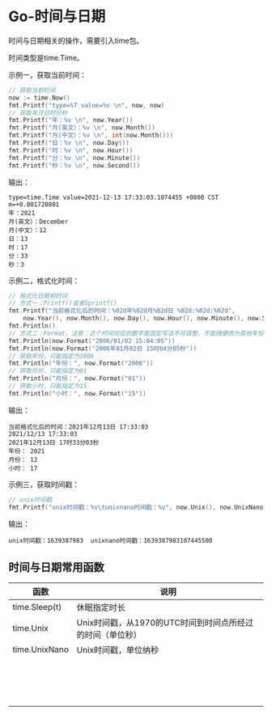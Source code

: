 # Go-时间与日期

时间与日期相关的操作，需要引入time包。

时间类型是time.Time。



示例一，获取当前时间：

```go
// 获取当前时间
now := time.Now()
fmt.Printf("type=%T value=%v \n", now, now)
// 获取年月日时分秒
fmt.Printf("年：%v \n", now.Year())
fmt.Printf("月(英文）：%v \n", now.Month())
fmt.Printf("月(中文）：%v \n", int(now.Month()))
fmt.Printf("日：%v \n", now.Day())
fmt.Printf("时：%v \n", now.Hour())
fmt.Printf("分：%v \n", now.Minute())
fmt.Printf("秒：%v \n", now.Second())
```

输出：

```
type=time.Time value=2021-12-13 17:33:03.1074455 +0800 CST m=+0.001720801
年：2021                                                   
月(英文）：December                                        
月(中文）：12                                              
日：13                                                     
时：17                                                     
分：33                                                     
秒：3   
```



示例二，格式化时间：

```go
// 格式化日期和时间
// 方式一：Printf()或者Sprintf()
fmt.Printf("当前格式化后的时间：%02d年%02d月%02d日 %02d:%02d:%02d",
	now.Year(), now.Month(), now.Day(), now.Hour(), now.Minute(), now.Second())
fmt.Println()
// 方式二：Format，注意：这个时间对应的数字是固定写法不可调整，不能随便改为其他年份其他时间点，必须如下时间点
fmt.Println(now.Format("2006/01/02 15:04:05"))
fmt.Println(now.Format("2006年01月02日 15时04分05秒"))
// 获取年份，只能指定为2006
fmt.Println("年份：", now.Format("2006"))
// 获取月份，只能指定为01
fmt.Println("月份：", now.Format("01"))
// 获取小时，只能指定为15
fmt.Println("小时：", now.Format("15"))
```

输出：

```
当前格式化后的时间：2021年12月13日 17:33:03                
2021/12/13 17:33:03                                        
2021年12月13日 17时33分03秒                                
年份： 2021                                                
月份： 12                                                  
小时： 17                  
```

示例三，获取时间戳：

```go
// unix时间戳
fmt.Printf("unix时间戳：%v\tunixnano时间戳：%v", now.Unix(), now.UnixNano())
```

输出：

```
unix时间戳：1639387983  unixnano时间戳：1639387983107445500
```





## 时间与日期常用函数

| 函数          | 说明                                                      |
| ------------- | --------------------------------------------------------- |
| time.Sleep(t) | 休眠指定时长                                              |
| time.Unix     | Unix时间戳，从1970的UTC时间到时间点所经过的时间（单位秒） |
| time.UnixNano | Unix时间戳，单位纳秒                                      |
|               |                                                           |
|               |                                                           |
|               |                                                           |
|               |                                                           |
|               |                                                           |
|               |                                                           |
|               |                                                           |
|               |                                                           |
|               |                                                           |
|               |                                                           |
|               |                                                           |
|               |                                                           |
|               |                                                           |
|               |                                                           |
|               |                                                           |
|               |                                                           |

